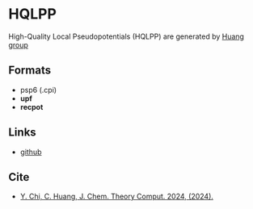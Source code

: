 # HQLPP

High-Quality Local Pseudopotentials (HQLPP) are generated by [Huang group](https://sites.google.com/site/huangfsu/home)

## Formats

 - psp6 (.cpi)
 - **upf**
 - **recpot**

## Links

 - [github](https://github.com/chenhuang3/local_pseudopotential_files)

## Cite

 -  [Y. Chi, C. Huang, J. Chem. Theory Comput. 2024, (2024).](https://doi.org/10.1021/acs.jctc.4c00101)
